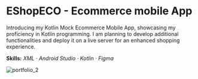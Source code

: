 # EShopECO - Ecommerce mobile App

Introducing my Kotlin Mock Ecommerce Mobile App, showcasing my proficiency in Kotlin programming. I am planning to develop additional functionalities and deploy it on a live server for an enhanced shopping experience.

**Skills:** *XML · Android Studio · Kotlin · Figma*

![portfolio_2](https://github.com/Bilal025/EShopECO/assets/95700674/09a92173-8408-4b07-8ffd-e6fa7018565d)
